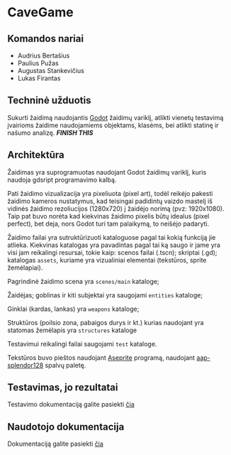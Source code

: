 # CaveGame

## Komandos nariai

- Audrius Bertašius
- Paulius Pužas
- Augustas Stankevičius
- Lukas Firantas

## Techninė užduotis

Sukurti žaidimą naudojantis [Godot](https://godotengine.org/) žaidimų variklį, atlikti vienetų testavimą įvairioms žaidime naudojamiems objektams, klasėms, bei atlikti statinę ir našumo analizę. **_FINISH THIS_**

## Architektūra

Žaidimas yra suprogramuotas naudojant Godot žaidimų variklį, kuris naudoja gdsript programavimo kalbą.

Pati žaidimo vizualizacija yra pixeliuota (pixel art), todėl reikėjo pakesti žaidimo kameros nustatymus, kad teisingai padidintų vaizdo mastelį iš vidinės žaidimo rezoliucijos (1280x720) į žaidėjo norimą (pvz: 1920x1080). Taip pat buvo norėta kad kiekvinas žaidimo pixelis būtų idealus (pixel perfect), bet deja, nors Godot turi tam palaikymą, to neišėjo padaryti.

Žaidimo failai yra sutruktūrizuoti kataloguose pagal tai kokią funkciją jie atlieka. Kiekvinas katalogas yra pavadintas pagal tai ką saugo ir jame yra visi jam reikalingi resursai, tokie kaip: scenos failai (.tscn); skriptai (.gd); katalogas `assets`, kuriame yra vizualiniai elementai (tekstūros, sprite žemėlapiai).

Pagrindinė žaidimo scena yra `scenes/main` kataloge;

Žaidėjas; goblinas ir kiti subjektai yra saugojami `entities` kataloge;

Ginklai (kardas, lankas) yra `weapons` kataloge;

Struktūros (poilsio zona, pabaigos durys ir kt.) kurias naudojant yra statomas žemėlapis yra `structures` kataloge

Testavimui reikalingi failai saugojami `test` kataloge.

Tekstūros buvo pieštos naudojant [Aseprite](https://www.aseprite.org/) programą, naudojant [aap-splendor128](https://lospec.com/palette-list/aap-splendor128) spalvų paletę.

## Testavimas, jo rezultatai

Testavimo dokumentaciją galite pasiekti [čia](testing.md)

## Naudotojo dokumentacija

Dokumentaciją galite pasiekti [čia](UserGuide.md)
